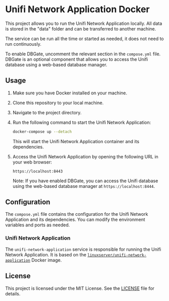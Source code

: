 # Unifi Network Application Docker

This project allows you to run the Unifi Network Application locally. All data is stored in the "data" folder and can be transferred to another machine.

The service can be run all the time or started as needed, it does not need to run continuously.

To enable DBGate, uncomment the relevant section in the `compose.yml` file. DBGate is an optional component that allows you to access the Unifi database using a web-based database manager.

## Usage

1. Make sure you have Docker installed on your machine.

2. Clone this repository to your local machine.

3. Navigate to the project directory.

4. Run the following command to start the Unifi Network Application:

    ```bash
    docker-compose up --detach
    ```

    This will start the Unifi Network Application container and its dependencies.

5. Access the Unifi Network Application by opening the following URL in your web browser:

    ```
    https://localhost:8443
    ```

    Note: If you have enabled DBGate, you can access the Unifi database using the web-based database manager at `https://localhost:8444`.

## Configuration

The `compose.yml` file contains the configuration for the Unifi Network Application and its dependencies. You can modify the environment variables and ports as needed.

### Unifi Network Application

The `unifi-network-application` service is responsible for running the Unifi Network Application. It is based on the [`linuxserver/unifi-network-application`](https://github.com/linuxserver/docker-unifi-network-application) Docker image.

## License

This project is licensed under the MIT License. See the [LICENSE](LICENSE) file for details.